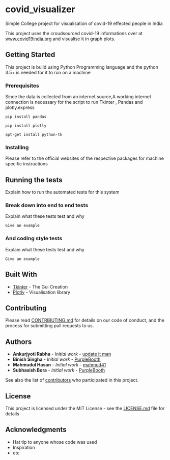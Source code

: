 # covid_visualizer
Simple College project for visualisation of covid-19 effected people in India

This project uses the croudsourced covid-19 informations over at www.covid19india.org and visualise it in graph plots.


## Getting Started

This project is build using Python Programming language and the python 3.5+ is needed for it to run on a machine
### Prerequisites

Since the data is collected from an internet source,A working internet connection is necessary for the script to run
Tkinter , Pandas and plotly.express
```
pip install pandas
```
```
pip install plotly
```
```
apt-get install python-tk
```
### Installing

Please refer to the official websites of the respective packages for machine specific instructions


## Running the tests

Explain how to run the automated tests for this system

### Break down into end to end tests

Explain what these tests test and why

```
Give an example
```

### And coding style tests

Explain what these tests test and why

```
Give an example
```


## Built With

* [Tkinter](https://wiki.python.org/moin/TkInter) - The Gui Creation
* [Plotly](https://plotly.com/) - Visualisation library

## Contributing

Please read [CONTRIBUTING.md](https://gist.github.com/PurpleBooth/b24679402957c63ec426) for details on our code of conduct, and the process for submitting pull requests to us.


## Authors

* **Ankurjyoti Rabha** - *Initial work* - [update it man](https://github.com/PurpleBooth)
* **Binish Singha** - *Initial work* - [PurpleBooth](https://github.com/PurpleBooth)
* **Mahmudul Hasan** - *Initial work* - [mahmud41](https://github.com/mahmud41)
* **Subhasish Bora** - *Initial work* - [PurpleBooth](https://github.com/PurpleBooth)

See also the list of [contributors](https://github.com/your/project/contributors) who participated in this project.

## License

This project is licensed under the MIT License - see the [LICENSE.md](LICENSE.md) file for details

## Acknowledgments

* Hat tip to anyone whose code was used
* Inspiration
* etc

